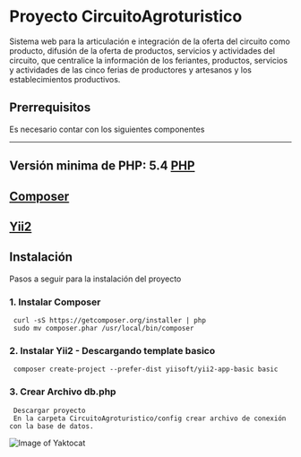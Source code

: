 
# Proyecto CircuitoAgroturistico

Sistema web para la articulación e integración de la oferta del circuito como producto, difusión de la oferta de productos, servicios y actividades del circuito, que centralice la información de los feriantes, productos, servicios y actividades de las cinco ferias de productores y artesanos y los establecimientos productivos.


## Prerrequisitos

Es necesario contar con los siguientes componentes

----------------------------------------------------------------------------------------------------------------------------------------------------------------------
 Versión minima de PHP: 5.4 [PHP](https://www.php.net/)
----------------------------------------------------------------------------------------------------------------------------------------------------------------------
 [Composer](https://getcomposer.org/)
----------------------------------------------------------------------------------------------------------------------------------------------------------------------
 [Yii2](https://www.yiiframework.com/) 
----------------------------------------------------------------------------------------------------------------------------------------------------------------------

## Instalación

Pasos a seguir para la instalación del proyecto

### 1. Instalar Composer

```
 curl -sS https://getcomposer.org/installer | php
 sudo mv composer.phar /usr/local/bin/composer
```

### 2. Instalar Yii2 - Descargando template basico

```
 composer create-project --prefer-dist yiisoft/yii2-app-basic basic
```

### 3. Crear Archivo db.php

```
 Descargar proyecto
 En la carpeta CircuitoAgroturistico/config crear archivo de conexión con la base de datos.
```
![Image of Yaktocat](https://octodex.github.com/images/yaktocat.png)

